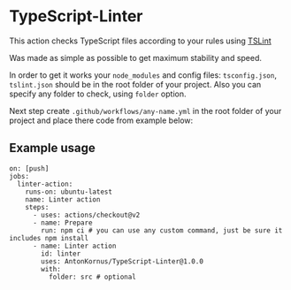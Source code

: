 # TypeScript-Linter
This action checks TypeScript files according to your rules using [TSLint](https://palantir.github.io/tslint)

Was made as simple as possible to get maximum stability and speed.

In order to get it works your `node_modules` and config files: `tsconfig.json`, `tslint.json` 
should be in the root folder of your project. Also you can specify any folder to check, using `folder` option.

Next step create `.github/workflows/any-name.yml` in the root folder of your project and place there code from example below:

## Example usage
```
on: [push]
jobs:
  linter-action:
    runs-on: ubuntu-latest
    name: Linter action
    steps:
      - uses: actions/checkout@v2
      - name: Prepare
        run: npm ci # you can use any custom command, just be sure it includes npm install
      - name: Linter action
        id: linter
        uses: AntonKornus/TypeScript-Linter@1.0.0
        with:
          folder: src # optional
```

